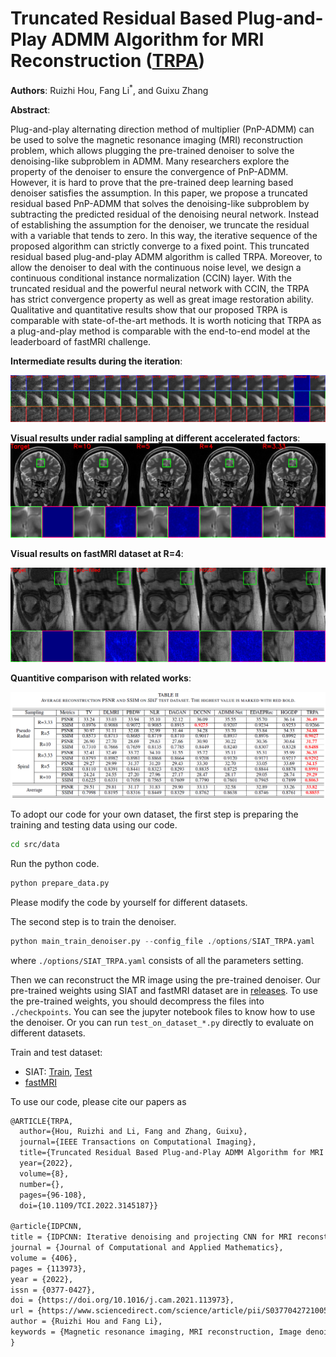 # Truncated Residual Based Plug-and-Play ADMM Algorithm for MRI Reconstruction ([TRPA](10.1109/TCI.2022.3145187))

**Authors**: Ruizhi Hou, Fang Li<sup>*</sup>, and Guixu Zhang

**Abstract**:

Plug-and-play alternating direction method of multiplier (PnP-ADMM) can be used to solve the magnetic resonance
imaging (MRI) reconstruction problem, which allows plugging the pre-trained denoiser to solve the denoising-like subproblem in ADMM. Many researchers explore the property of the denoiser to ensure the convergence of PnP-ADMM. However, it is hard to prove that the pre-trained deep learning based denoiser satisfies the assumption. In this paper, we propose a truncated residual based PnP-ADMM that solves the denoising-like subproblem by subtracting the predicted residual of the denoising neural network. Instead of establishing the assumption for the denoiser, we truncate the residual with a variable that tends to zero. In this way, the iterative sequence of the proposed algorithm can strictly converge to a fixed point. This truncated residual based plug-and-play ADMM algorithm is called TRPA. Moreover, to allow the denoiser to deal with the continuous noise level, we design a continuous conditional instance normalization (CCIN) layer. With the truncated residual and the powerful neural network with CCIN, the TRPA has strict convergence property as well as great image restoration ability. Qualitative and quantitative results show that our proposed TRPA is comparable with state-of-the-art methods. It is worth noticing that TRPA as a plug-and-play method is comparable with the end-to-end model at the leaderboard of fastMRI challenge.

**Intermediate results during the iteration**:

![middle_res](./source/middle_res_local.png)

**Visual results under radial sampling at different accelerated factors**:
![radial](./source/radial_all_factors.png)

**Visual results on fastMRI dataset at R=4**:

![fastMRI](./source/fastMRI_in_paper.png)

**Quantitive comparison with related works**:

![table](./source/table_SIAT.png)

To adopt our code for your own dataset, the first step is preparing the training and testing data using our code.
```bash
cd src/data
```
Run the python code.
```bash
python prepare_data.py
```
Please modify the code by yourself for different datasets.

The second step is to train the denoiser.
```python
python main_train_denoiser.py --config_file ./options/SIAT_TRPA.yaml
```
where `./options/SIAT_TRPA.yaml` consists of all the parameters setting.

Then we can reconstruct the MR image using the pre-trained denoiser. Our pre-trained weights using SIAT and fastMRI dataset are in [releases](https://github.com/Houruizhi/TRPA/releases). To use the pre-trained weights, you should decompress the files into `./checkpoints`. You can see the jupyter notebook files to know how to use the denoiser. Or you can run `test_on_dataset_*.py` directly to evaluate on different datasets.

Train and test dataset:

* SIAT: [Train](https://github.com/yqx7150/SIAT_MRIdata200), [Test](https://github.com/yqx7150/EDAEPRec/tree/master/test_data_31)
* [fastMRI](https://fastmri.org/)

To use our code, please cite our papers as

```latex
@ARTICLE{TRPA,
  author={Hou, Ruizhi and Li, Fang and Zhang, Guixu},
  journal={IEEE Transactions on Computational Imaging}, 
  title={Truncated Residual Based Plug-and-Play ADMM Algorithm for MRI Reconstruction}, 
  year={2022},
  volume={8},
  number={},
  pages={96-108},
  doi={10.1109/TCI.2022.3145187}}

@article{IDPCNN,
title = {IDPCNN: Iterative denoising and projecting CNN for MRI reconstruction},
journal = {Journal of Computational and Applied Mathematics},
volume = {406},
pages = {113973},
year = {2022},
issn = {0377-0427},
doi = {https://doi.org/10.1016/j.cam.2021.113973},
url = {https://www.sciencedirect.com/science/article/pii/S0377042721005719},
author = {Ruizhi Hou and Fang Li},
keywords = {Magnetic resonance imaging, MRI reconstruction, Image denoising, CNN}
}
```

